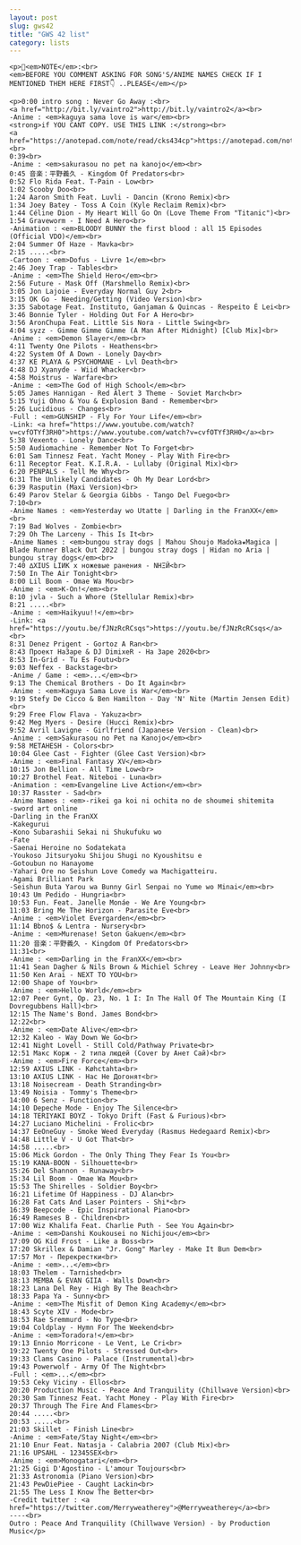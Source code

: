 ```yaml
---
layout: post
slug: gws42
title: "GWS 42 list"
category: lists
---
```

    <p>📌<em>NOTE</em>:<br>
    <em>BEFORE YOU COMMENT ASKING FOR SONG'S/ANIME NAMES CHECK IF I MENTIONED THEM HERE FIRST👇 ..PLEASE</em></p>

    <p>0:00 intro song : Never Go Away :<br>
    <a href="http://bit.ly/vaintro2">http://bit.ly/vaintro2</a><br>
    -Anime : <em>kaguya sama love is war</em><br>
    <strong>if YOU CANT COPY. USE THIS LINK :</strong><br>
    <a href="https://anotepad.com/note/read/cks434cp">https://anotepad.com/note/read/cks434cp</a><br>
    0:39<br>
    -Anime : <em>sakurasou no pet na kanojo</em><br>
    0:45 音楽：平野義久 - Kingdom Of Predators<br>
    0:52 Flo Rida Feat. T-Pain - Low<br>
    1:02 Scooby Doo<br>
    1:24 Aaron Smith Feat. Luvli - Dancin (Krono Remix)<br>
    1:34 Joey Batey - Toss A Coin (Kyle Reclaim Remix)<br>
    1:44 Céline Dion - My Heart Will Go On (Love Theme From "Titanic")<br>
    1:54 Graveworm - I Need A Hero<br>
    -Animation : <em>BLOODY BUNNY the first blood : all 15 Episodes (Official VDO)</em><br>
    2:04 Summer Of Haze - Mavka<br>
    2:15 .....<br>
    -Cartoon : <em>Dofus - Livre 1</em><br>
    2:46 Joey Trap - Tables<br>
    -Anime : <em>The Shield Hero</em><br>
    2:56 Future - Mask Off (Marshmello Remix)<br>
    3:05 Jon Lajoie - Everyday Normal Guy 2<br>
    3:15 OK Go - Needing/Getting (Video Version)<br>
    3:35 Sabotage Feat. Instituto, Ganjaman & Quincas - Respeito É Lei<br>
    3:46 Bonnie Tyler - Holding Out For A Hero<br>
    3:56 AronChupa Feat. Little Sis Nora - Little Swing<br>
    4:04 syzz - Gimme Gimme Gimme (A Man After Midnight) [Club Mix]<br>
    -Anime : <em>Demon Slayer</em><br>
    4:11 Twenty One Pilots - Heathens<br>
    4:22 System Of A Down - Lonely Day<br>
    4:37 KE PLAYA & PSYCHOMANE - Lvl Death<br>
    4:48 DJ Xyanyde - Wiid Whacker<br>
    4:58 Moistrus - Warfare<br>
    -Anime : <em>The God of High School</em><br>
    5:05 James Hannigan - Red Alert 3 Theme - Soviet March<br>
    5:15 Yuji Ohno & You & Explosion Band - Remember<br>
    5:26 Lucidious - Changes<br>
    -Full : <em>GUNSHIP - Fly For Your Life</em><br>
    -Link: <a href="https://www.youtube.com/watch?v=cvfOTYf3RH0">https://www.youtube.com/watch?v=cvfOTYf3RH0</a><br>
    5:38 Vexento - Lonely Dance<br>
    5:50 Audiomachine - Remember Not To Forget<br>
    6:01 Sam Tinnesz Feat. Yacht Money - Play With Fire<br>
    6:11 Receptor Feat. K.I.R.A. - Lullaby (Original Mix)<br>
    6:20 PENPALS - Tell Me Why<br>
    6:31 The Unlikely Candidates - Oh My Dear Lord<br>
    6:39 Rasputin (Maxi Version)<br>
    6:49 Parov Stelar & Georgia Gibbs - Tango Del Fuego<br>
    7:10<br>
    -Anime Names : <em>Yesterday wo Utatte | Darling in the FranXX</em><br>
    7:19 Bad Wolves - Zombie<br>
    7:29 Oh The Larceny - This Is It<br>
    -Anime Names : <em>bungou stray dogs | Mahou Shoujo Madoka★Magica | Blade Runner Black Out 2022 | bungou stray dogs | Hidan no Aria | bungou stray dogs</em><br>
    7:40 ∆XIUS LIИK x ножевые ранения - NНΞЙ<br>
    7:50 In The Air Tonight<br>
    8:00 Lil Boom - Omae Wa Mou<br>
    -Anime : <em>K-On!</em><br>
    8:10 jvla - Such a Whore (Stellular Remix)<br>
    8:21 .....<br>
    -Anime : <em>Haikyuu!!</em><br>
    -Link: <a href="https://youtu.be/fJNzRcRCsqs">https://youtu.be/fJNzRcRCsqs</a><br>
    8:31 Denez Prigent - Gortoz A Ran<br>
    8:43 Проект НаЗаре & DJ DimixeR - На Заре 2020<br>
    8:53 In-Grid - Tu Es Foutu<br>
    9:03 Neffex - Backstage<br>
    -Anime / Game : <em>...</em><br>
    9:13 The Chemical Brothers - Do It Again<br>
    -Anime : <em>Kaguya Sama Love is War</em><br>
    9:19 Stefy De Cicco & Ben Hamilton - Day 'N' Nite (Martin Jensen Edit)<br>
    9:29 Free Flow Flava - Yakuza<br>
    9:42 Meg Myers - Desire (Hucci Remix)<br>
    9:52 Avril Lavigne - Girlfriend (Japanese Version - Clean)<br>
    -Anime : <em>Sakurasou no Pet na Kanojo</em><br>
    9:58 METAHESH - Colors<br>
    10:04 Glee Cast - Fighter (Glee Cast Version)<br>
    -Anime : <em>Final Fantasy XV</em><br>
    10:15 Jon Bellion - All Time Low<br>
    10:27 Brothel Feat. Niteboi - Luna<br>
    -Animation : <em>Evangeline Live Action</em><br>
    10:37 Rasster - Sad<br>
    -Anime Names : <em>-rikei ga koi ni ochita no de shoumei shitemita
    -sword art online
    -Darling in the FranXX
    -Kakegurui
    -Kono Subarashii Sekai ni Shukufuku wo
    -Fate
    -Saenai Heroine no Sodatekata
    -Youkoso Jitsuryoku Shijou Shugi no Kyoushitsu e
    -Gotoubun no Hanayome
    -Yahari Ore no Seishun Love Comedy wa Machigatteiru.
    -Agami Brilliant Park
    -Seishun Buta Yarou wa Bunny Girl Senpai no Yume wo Minai</em><br>
    10:43 Um Pedido - Hungria<br>
    10:53 Fun. Feat. Janelle Monáe - We Are Young<br>
    11:03 Bring Me The Horizon - Parasite Eve<br>
    -Anime : <em>Violet Evergarden</em><br>
    11:14 Bbno$ & Lentra - Nursery<br>
    -Anime : <em>Murenase! Seton Gakuen</em><br>
    11:20 音楽：平野義久 - Kingdom Of Predators<br>
    11:31<br>
    -Anime : <em>Darling in the FranXX</em><br>
    11:41 Sean Dagher & Nils Brown & Michiel Schrey - Leave Her Johnny<br>
    11:50 Ken Arai - NEXT TO YOU<br>
    12:00 Shape of You<br>
    -Anime : <em>Hello World</em><br>
    12:07 Peer Gynt, Op. 23, No. 1 I: In The Hall Of The Mountain King (I Dovregubbens Hall)<br>
    12:15 The Name's Bond. James Bond<br>
    12:22<br>
    -Anime : <em>Date Alive</em><br>
    12:32 Kaleo - Way Down We Go<br>
    12:41 Night Lovell - Still Cold/Pathway Private<br>
    12:51 Макс Корж - 2 типа людей (Cover by Анет Сай)<br>
    -Anime : <em>Fire Force</em><br>
    12:59 AXIUS LINK - Køhctahta<br>
    13:10 AXIUS LINK - Нас Не Догонят<br>
    13:18 Noisecream - Death Stranding<br>
    13:49 Noisia - Tommy's Theme<br>
    14:00 6 Senz - Function<br>
    14:10 Depeche Mode - Enjoy The Silence<br>
    14:18 TERIYAKI BOYZ - Tokyo Drift (Fast & Furious)<br>
    14:27 Luciano Michelini - Frolic<br>
    14:37 EeOneGuy - Smoke Weed Everyday (Rasmus Hedegaard Remix)<br>
    14:48 Little V - U Got That<br>
    14:58 .....<br>
    15:06 Mick Gordon - The Only Thing They Fear Is You<br>
    15:19 KANA-BOON - Silhouette<br>
    15:26 Del Shannon - Runaway<br>
    15:34 Lil Boom - Omae Wa Mou<br>
    15:53 The Shirelles - Soldier Boy<br>
    16:21 Lifetime Of Happiness - DJ Alan<br>
    16:28 Fat Cats And Laser Pointers - Shi*<br>
    16:39 Beepcode - Epic Inspirational Piano<br>
    16:49 Rameses B - Children<br>
    17:00 Wiz Khalifa Feat. Charlie Puth - See You Again<br>
    -Anime : <em>Danshi Koukousei no Nichijou</em><br>
    17:09 OG Kid Frost - Like a Boss<br>
    17:20 Skrillex & Damian "Jr. Gong" Marley - Make It Bun Dem<br>
    17:57 Мот - Перекрестки<br>
    -Anime : <em>...</em><br>
    18:03 Thelem - Tarnished<br>
    18:13 MEMBA & EVAN GIIA - Walls Down<br>
    18:23 Lana Del Rey - High By The Beach<br>
    18:33 Papa Ya - Sunny<br>
    -Anime : <em>The Misfit of Demon King Academy</em><br>
    18:43 Scyte XIV - Mode<br>
    18:53 Rae Sremmurd - No Type<br>
    19:04 Coldplay - Hymn For The Weekend<br>
    -Anime : <em>Toradora!</em><br>
    19:13 Ennio Morricone - Le Vent, Le Cri<br>
    19:22 Twenty One Pilots - Stressed Out<br>
    19:33 Clams Casino - Palace (Instrumental)<br>
    19:43 Powerwolf - Army Of The Night<br>
    -Full : <em>...</em><br>
    19:53 Ceky Viciny - Ellos<br>
    20:20 Production Music - Peace And Tranquility (Chillwave Version)<br>
    20:30 Sam Tinnesz Feat. Yacht Money - Play With Fire<br>
    20:37 Through The Fire And Flames<br>
    20:44 .....<br>
    20:53 .....<br>
    21:03 Skillet - Finish Line<br>
    -Anime : <em>Fate/Stay Night</em><br>
    21:10 Enur Feat. Natasja - Calabria 2007 (Club Mix)<br>
    21:16 UPSAHL - 12345SEX<br>
    -Anime : <em>Monogatari</em><br>
    21:25 Gigi D'Agostino - L'amour Toujours<br>
    21:33 Astronomia (Piano Version)<br>
    21:43 PewDiePiee - Caught Lackin<br>
    21:55 The Less I Know The Better<br>
    -Credit twitter : <a href="https://twitter.com/Merryweatherey">@Merryweatherey</a><br>
    ----<br>
    Outro : Peace And Tranquility (Chillwave Version) - by Production Music</p>